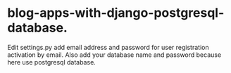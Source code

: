 # blog-apps-with-django-postgresql-database.
Edit settings.py add email address and password for user registration activation by email.
Also add your database name and password because here use postgresql database.
